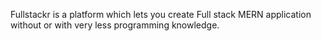 Fullstackr is a platform which lets you create Full stack MERN application without or with very less programming knowledge.
